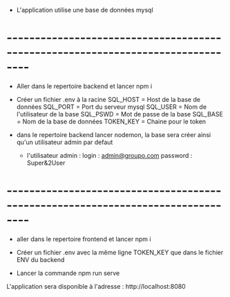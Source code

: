
* L'application utilise une base de données mysql 

# --------------------------------------------------------------------------------
* Aller dans le repertoire backend et lancer npm i

* Créer un fichier .env à la racine
SQL_HOST = Host de la base de données
SQL_PORT = Port du serveur mysql 
SQL_USER = Nom de l'utilisateur de la base
SQL_PSWD = Mot de passe de la base
SQL_BASE = Nom de la base de données
TOKEN_KEY = Chaine pour le token

* dans le repertoire backend lancer nodemon, la base sera créer ainsi qu'un utilisateur admin par defaut 
    - l'utilisateur admin :
        login : admin@groupo.com
        password : Super&2User

# --------------------------------------------------------------------------------
* aller dans le repertoire frontend et lancer npm i

* Créer un fichier .env avec la même ligne TOKEN_KEY que dans le fichier ENV du backend

* Lancer la commande npm run serve

L'application sera disponible à l'adresse : http://localhost:8080